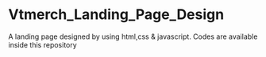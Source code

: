 # Vtmerch_Landing_Page_Design
A landing page designed by using html,css & javascript.
Codes are available inside this repository
